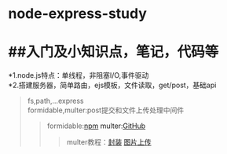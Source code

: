 # node-express-study
##入门及小知识点，笔记，代码等
==
*1.node.js特点：单线程，非阻塞I/O,事件驱动 <br/>
*2.搭建服务器，简单路由，ejs模板，文件读取，get/post，基础api <br/>
>fs,path,...express <br/>
>formidable,multer:post提交和文件上传处理中间件
>>formidable:<a href="https://www.npmjs.com/package/formidable">npm<a/>
>>multer:[GitHub](https://github.com/expressjs/multer/blob/master/doc/README-zh-cn.md#singlefieldname)<br/>
>>>multer教程：[封装](http://cnodejs.org/topic/564f32631986c7df7e92b0db)  [图片上传](http://blog.csdn.net/feng020a/article/details/60876970)
